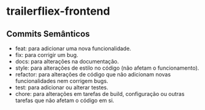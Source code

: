# trailerfliex-frontend

## Commits Semânticos

- feat: para adicionar uma nova funcionalidade.
- fix: para corrigir um bug.
- docs: para alterações na documentação.
- style: para alterações de estilo no código (não afetam o funcionamento).
- refactor: para alterações de código que não adicionam novas funcionalidades nem corrigem bugs.
- test: para adicionar ou alterar testes.
- chore: para alterações em tarefas de build, configuração ou outras tarefas que não afetam o código em si.
